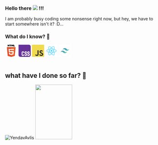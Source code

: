 ### Hello there  <img src="https://media.giphy.com/media/hvRJCLFzcasrR4ia7z/giphy.gif" width="25px"> !!!

<p>I am probably busy coding some nonsense right now, but hey, we have to start somewhere isn't it? :D...<p>
  
### What do I know? 🤔
<div>
<code><img height="40" src="https://raw.githubusercontent.com/github/explore/80688e429a7d4ef2fca1e82350fe8e3517d3494d/topics/html/html.png"></code>
<code><img height="40" src="https://raw.githubusercontent.com/github/explore/80688e429a7d4ef2fca1e82350fe8e3517d3494d/topics/css/css.png"></code>
<code><img height="40" src="https://raw.githubusercontent.com/github/explore/80688e429a7d4ef2fca1e82350fe8e3517d3494d/topics/javascript/javascript.png"></code>
<code><img height="40" src="https://raw.githubusercontent.com/github/explore/80688e429a7d4ef2fca1e82350fe8e3517d3494d/topics/react/react.png"></code>
<code><img height="40" src="https://raw.githubusercontent.com/github/explore/80688e429a7d4ef2fca1e82350fe8e3517d3494d/topics/tailwindcss/tailwindcss.png"></code>
</div><br>

## what have I done so far? 💬
<div> 
  <img height="180em" width="49%" src="https://github-readme-stats.vercel.app/api?username=yendavavlis&show_icons=true" alt="YendavAvlis" />
  <img height="180em" width="49%" src="https://github-readme-stats.vercel.app/api/top-langs/?username=yendavavlis&show_icons=truei&layout=compact&langs_count=7&"/>
 </div>
<!--
**YendavAvlis/YendavAvlis** is a ✨ _special_ ✨ repository because its `README.md` (this file) appears on your GitHub profile.

Here are some ideas to get you started:

- 🔭 I’m currently working on ...
- 🌱 I’m currently learning ...
- 👯 I’m looking to collaborate on ...
- 🤔 I’m looking for help with ...
- 💬 Ask me about ...
- 📫 How to reach me: ...
- 😄 Pronouns: ...
- ⚡ Fun fact: ...
-->
